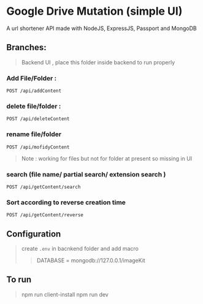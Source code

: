 # Google Drive Mutation (simple UI)

A url shortener API made with NodeJS, ExpressJS, Passport and MongoDB

## Branches:

> Backend
> UI , place this folder inside backend to run properly

### Add File/Folder :

`POST /api/addContent`

### delete file/folder :

`POST /api/deleteContent`

### rename file/folder

`POST /api/mofidyContent`

> Note : working for files but not for folder at present so missing in UI

### search (file name/ partial search/ extension search )

`POST /api/getContent/search`

### Sort according to reverse creation time

`POST /api/getContent/reverse`

## Configuration

> create `.env` in bacnkend folder and add macro
>
> > DATABASE = mongodb://127.0.0.1/imageKit

## To run

> npm run client-install
> npm run dev
